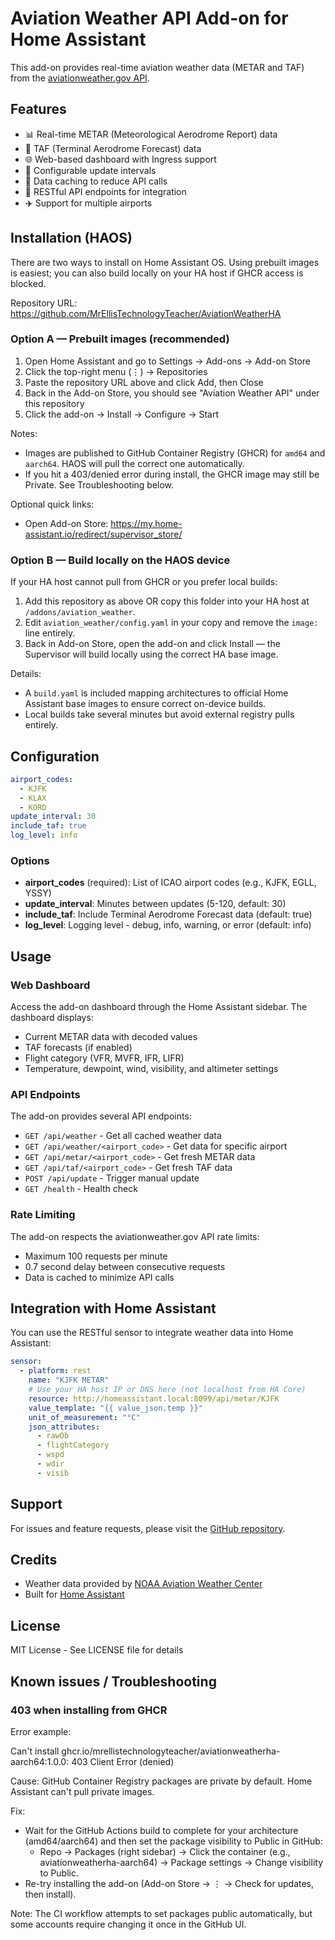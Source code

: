 # Aviation Weather API Add-on for Home Assistant

This add-on provides real-time aviation weather data (METAR and TAF) from the [aviationweather.gov API](https://aviationweather.gov/data/api/).

## Features

- 📊 Real-time METAR (Meteorological Aerodrome Report) data
- 🔮 TAF (Terminal Aerodrome Forecast) data
- 🌐 Web-based dashboard with Ingress support
- 🔄 Configurable update intervals
- 💾 Data caching to reduce API calls
- 📡 RESTful API endpoints for integration
- ✈️ Support for multiple airports

## Installation (HAOS)

There are two ways to install on Home Assistant OS. Using prebuilt images is easiest; you can also build locally on your HA host if GHCR access is blocked.

Repository URL: https://github.com/MrEllisTechnologyTeacher/AviationWeatherHA

### Option A — Prebuilt images (recommended)

1. Open Home Assistant and go to Settings → Add-ons → Add-on Store
2. Click the top-right menu (⋮) → Repositories
3. Paste the repository URL above and click Add, then Close
4. Back in the Add-on Store, you should see "Aviation Weather API" under this repository
5. Click the add-on → Install → Configure → Start

Notes:
- Images are published to GitHub Container Registry (GHCR) for `amd64` and `aarch64`. HAOS will pull the correct one automatically.
- If you hit a 403/denied error during install, the GHCR image may still be Private. See Troubleshooting below.

Optional quick links:
- Open Add-on Store: https://my.home-assistant.io/redirect/supervisor_store/

### Option B — Build locally on the HAOS device

If your HA host cannot pull from GHCR or you prefer local builds:

1. Add this repository as above OR copy this folder into your HA host at `/addons/aviation_weather`.
2. Edit `aviation_weather/config.yaml` in your copy and remove the `image:` line entirely.
3. Back in Add-on Store, open the add-on and click Install — the Supervisor will build locally using the correct HA base image.

Details:
- A `build.yaml` is included mapping architectures to official Home Assistant base images to ensure correct on-device builds.
- Local builds take several minutes but avoid external registry pulls entirely.

## Configuration

```yaml
airport_codes:
  - KJFK
  - KLAX
  - KORD
update_interval: 30
include_taf: true
log_level: info
```

### Options

- **airport_codes** (required): List of ICAO airport codes (e.g., KJFK, EGLL, YSSY)
- **update_interval**: Minutes between updates (5-120, default: 30)
- **include_taf**: Include Terminal Aerodrome Forecast data (default: true)
- **log_level**: Logging level - debug, info, warning, or error (default: info)

## Usage

### Web Dashboard

Access the add-on dashboard through the Home Assistant sidebar. The dashboard displays:
- Current METAR data with decoded values
- TAF forecasts (if enabled)
- Flight category (VFR, MVFR, IFR, LIFR)
- Temperature, dewpoint, wind, visibility, and altimeter settings

### API Endpoints

The add-on provides several API endpoints:

- `GET /api/weather` - Get all cached weather data
- `GET /api/weather/<airport_code>` - Get data for specific airport
- `GET /api/metar/<airport_code>` - Get fresh METAR data
- `GET /api/taf/<airport_code>` - Get fresh TAF data
- `POST /api/update` - Trigger manual update
- `GET /health` - Health check

### Rate Limiting

The add-on respects the aviationweather.gov API rate limits:
- Maximum 100 requests per minute
- 0.7 second delay between consecutive requests
- Data is cached to minimize API calls

## Integration with Home Assistant

You can use the RESTful sensor to integrate weather data into Home Assistant:

```yaml
sensor:
  - platform: rest
    name: "KJFK METAR"
    # Use your HA host IP or DNS here (not localhost from HA Core)
    resource: http://homeassistant.local:8099/api/metar/KJFK
    value_template: "{{ value_json.temp }}"
    unit_of_measurement: "°C"
    json_attributes:
      - rawOb
      - flightCategory
      - wspd
      - wdir
      - visib
```

## Support

For issues and feature requests, please visit the [GitHub repository](https://github.com/MrEllisTechnologyTeacher/AviationWeatherHA).

## Credits

- Weather data provided by [NOAA Aviation Weather Center](https://aviationweather.gov/)
- Built for [Home Assistant](https://www.home-assistant.io/)

## License

MIT License - See LICENSE file for details

## Known issues / Troubleshooting

### 403 when installing from GHCR

Error example:

Can't install ghcr.io/mrellistechnologyteacher/aviationweatherha-aarch64:1.0.0: 403 Client Error (denied)

Cause: GitHub Container Registry packages are private by default. Home Assistant can't pull private images.

Fix:
- Wait for the GitHub Actions build to complete for your architecture (amd64/aarch64) and then set the package visibility to Public in GitHub:
  - Repo → Packages (right sidebar) → Click the container (e.g., aviationweatherha-aarch64) → Package settings → Change visibility to Public.
- Re-try installing the add-on (Add-on Store → ⋮ → Check for updates, then install).

Note: The CI workflow attempts to set packages public automatically, but some accounts require changing it once in the GitHub UI.
